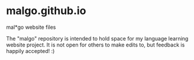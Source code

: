 # malgo.github.io
mal*go website files

The "malgo" repository is intended to hold space for my language learning website project. It is not open for others to make edits to, but feedback is happily accepted! :)

